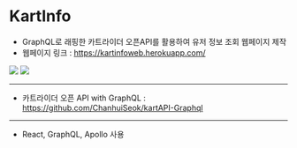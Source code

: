 # KartInfo

* GraphQL로 래핑한 카트라이더 오픈API를 활용하여 유저 정보 조회 웹페이지 제작
* 웹페이지 링크 : https://kartinfoweb.herokuapp.com/
<img src = "https://i.imgur.com/hZykksF.png">
<img src = "https://i.imgur.com/vvRY9xW.png">

-----
* 카트라이더 오픈 API with GraphQL : https://github.com/ChanhuiSeok/kartAPI-Graphql

-----
* React, GraphQL, Apollo 사용

